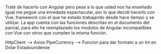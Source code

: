Traté de hacerlo con Angular pero pese a lo que usted nos ha enseñado igual me pegúe una enredada espectacular, por lo que decidí hacerlo con Vue, framework con el que he estado trabajando desde hace tiempo y se utilizar.
La app cuenta con las funciones descritas en el documento del parcial, para ello he reemplazado los modulos de Angular incompatibles con Vue con otros que cumplen la misma función.

HttpClient --> Axios
PipeCurrency --> Funcion para dar formato a un Int en Dolar Estadounidense
